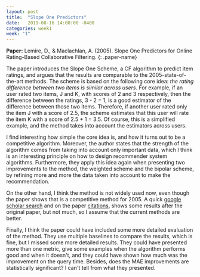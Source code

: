 ```yaml
---
layout: post
title:  "Slope One Predictors"
date:   2019-08-16 14:00:00 -0400
categories: week1
week: "1"
---
```


**Paper:** Lemire, D., & Maclachlan, A. (2005). Slope One Predictors for Online Rating-Based Collaborative Filtering.
{: .paper-name}


The paper introduces the Slope One Scheme, a CF algorithm to predict item ratings, and argues that the results are comparable to the 2005-state-of-the-art methods.
The scheme is based on the following core idea: _the rating difference between two items is similar across users_.
For example, if an user rated two items, J and K, with scores of 2 and 3 respectively, then the difference between the ratings, 3 - 2 = 1, is a good estimator of the difference between those two items.
Therefore, if another user rated only the item J with a score of 2.5, the scheme estimates that this user will rate the item K with a score of 2.5 + 1 = 3.5.
Of course, this is a simplified example, and the method takes into account the estimators across users.

I find interesting how simple the core idea is, and how it turns out to be a competitive algorithm.
Moreover, the author states that the strength of the algorithm comes from taking into account only important data, which I think is an interesting principle on how to design recommender system algorithms.
Furthermore, they apply this idea again when presenting two improvements to the method, the weighted scheme and the bipolar scheme, by refining more and more the data taken into account to make the recommendation.

On the other hand, I think the method is not widely used now, even though the paper shows that is a competitive method for 2005.
A quick [google scholar search][google-scholar-search] and on the paper [citations][citations], shows some results after the original paper, but not much, so I assume that the current methods are better.

Finally, I think the paper could have included some more detailed evaluation of the method.
They use multiple baselines to compare the results, which is fine, but I missed some more detailed results.
They could have presented more than one metric, give some examples when the algorithm performs good and when it doesn't, and they could have shown how much was the improvement on the query time.
Besides, does the MAE improvements are statistically significant? I can't tell from what they presented.


[google-scholar-search]: https://scholar.google.cl/scholar?q=recommender+systems+%22slope+one%22&hl=en&as_sdt=0&as_vis=1&oi=scholart
[citations]: https://scholar.google.cl/scholar?cites=7373225641249685044&as_sdt=2005&sciodt=0,5&hl=en
